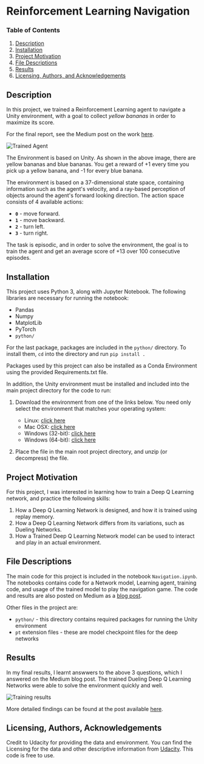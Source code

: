 [//]: # (Image References)

[image1]: https://miro.medium.com/max/1000/1*ZJezBP0mdDudLtgtbbuJuA.gif "Trained Agent"
[image2]: https://miro.medium.com/max/4775/1*OBX8pz2pNJWVQnCtpoYJPw.png "Results"

# Reinforcement Learning Navigation

### Table of Contents

1. [Description](#description)
2. [Installation](#installation)
3. [Project Motivation](#motivation)
4. [File Descriptions](#files)
5. [Results](#results)
6. [Licensing, Authors, and Acknowledgements](#licensing)

## Description <a name="description"></a>
In this project, we trained a Reinforcement Learning agent to navigate a Unity environment, with a goal to collect _yellow bananas_ in order to maximize its score.

For the final report, see the Medium post on the work [here](https://medium.com/ml2vec/reinforcement-deep-q-learning-for-playing-a-game-in-unity-d2577fb50a81).

![Trained Agent][image1]

The Environment is based on Unity. As shown in the above image, there are yellow bananas and blue bananas. You get a reward of +1 every time you pick up a yellow banana, and -1 for every blue banana.

The environment is based on a 37-dimensional state space, containing information such as the agent's velocity, and a ray-based perception of objects around the agent's forward looking direction. The action space consists of 4 available actions:
- **`0`** - move forward.
- **`1`** - move backward.
- **`2`** - turn left.
- **`3`** - turn right.

The task is episodic, and in order to solve the environment, the goal is to train the agent and get an average score of +13 over 100 consecutive episodes.

## Installation <a name="installation"></a>

This project uses Python 3, along with Jupyter Notebook. The following libraries are necessary for running the notebook:
* Pandas
* Numpy
* MatplotLib
* PyTorch
* `python/`

For the last package, packages are included in the `python/` directory. To install them, `cd` into the directory and run `pip install .`

Packages used by this project can also be installed as a Conda Environment using the provided Requirements.txt file.

In addition, the Unity environment must be installed and included into the main project directory for the code to run:

1. Download the environment from one of the links below.  You need only select the environment that matches your operating system:
    - Linux: [click here](https://s3-us-west-1.amazonaws.com/udacity-drlnd/P1/Banana/Banana_Linux.zip)
    - Mac OSX: [click here](https://s3-us-west-1.amazonaws.com/udacity-drlnd/P1/Banana/Banana.app.zip)
    - Windows (32-bit): [click here](https://s3-us-west-1.amazonaws.com/udacity-drlnd/P1/Banana/Banana_Windows_x86.zip)
    - Windows (64-bit): [click here](https://s3-us-west-1.amazonaws.com/udacity-drlnd/P1/Banana/Banana_Windows_x86_64.zip)

2. Place the file in the main root project directory, and unzip (or decompress) the file.

## Project Motivation<a name="motivation"></a>

For this project, I was interested in learning how to train a Deep Q Learning network, and practice the following skills:
1. How a Deep Q Learning Network is designed, and how it is trained using replay memory.
2. How a Deep Q Learning Network differs from its variations, such as Dueling Networks.
3. How a Trained Deep Q Learning Network model can be used to interact and play in an actual environment.

## File Descriptions <a name="files"></a>

The main code for this project is included in the notebook `Navigation.ipynb`. The notebooks contains code for a Network model, Learning agent, training code, and usage of the trained model to play the navigation game.
The code and results are also posted on Medium as a [blog post](https://medium.com/ml2vec/reinforcement-deep-q-learning-for-playing-a-game-in-unity-d2577fb50a81).

Other files in the project are:

- `python/` - this directory contains required packages for running the Unity environment
- `pt` extension files - these are model checkpoint files for the deep networks

## Results<a name="results"></a>
In my final results, I learnt answwers to the above 3 questions, which I answered on the Medium blog post.
The trained Dueling Deep Q Learning Networks were able to solve the environment quickly and well.

![Training results][Image2]

More detailed findings can be found at the post available [here](https://medium.com/ml2vec/reinforcement-deep-q-learning-for-playing-a-game-in-unity-d2577fb50a81).

## Licensing, Authors, Acknowledgements<a name="licensing"></a>

Credit to Udacity for providing the data and environment. You can find the Licensing for the data and other descriptive information from [Udacity](https://www.udacity.om). This code is free to use.
